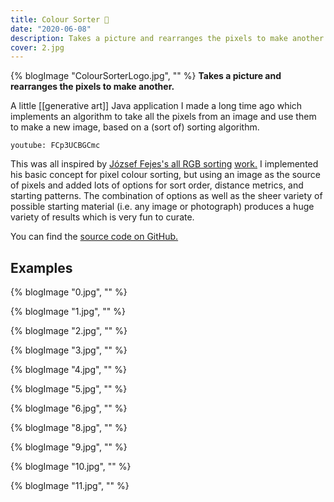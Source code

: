 ```yaml
---
title: Colour Sorter 🌈
date: "2020-06-08"
description: Takes a picture and rearranges the pixels to make another
cover: 2.jpg
---
```


{% blogImage "ColourSorterLogo.jpg", "" %}
__Takes a picture and rearranges the pixels to make another.__

A little [[generative art]] Java application I made a long time ago which implements an algorithm to take all the pixels from an image and use them to make a new image, based on a (sort of) sorting algorithm.

`youtube: FCp3UCBGCmc`

This was all inspired by [József Fejes's all RGB sorting]((https://web.archive.org/web/20180812152126/http://joco.name/2014/03/02/all-rgb-colors-in-one-image/)) [work.](http://rainbowsmoke.hu/home) I implemented his basic concept for pixel colour sorting, but using an image as the source of pixels and added lots of options for sort order, distance metrics, and starting patterns. The combination of options as well as the sheer variety of possible starting material (i.e. any image or photograph) produces a huge variety of results which is very fun to curate.

You can find the [source code on GitHub.](https://github.com/justinpinkney/ColourSorter)

## Examples

{% blogImage "0.jpg", "" %}

{% blogImage "1.jpg", "" %}

{% blogImage "2.jpg", "" %}

{% blogImage "3.jpg", "" %}

{% blogImage "4.jpg", "" %}

{% blogImage "5.jpg", "" %}

{% blogImage "6.jpg", "" %}

{% blogImage "8.jpg", "" %}

{% blogImage "9.jpg", "" %}

{% blogImage "10.jpg", "" %}

{% blogImage "11.jpg", "" %}